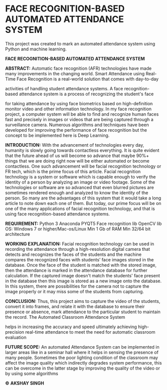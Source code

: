 # ****FACE RECOGNITION-BASED AUTOMATED ATTENDANCE SYSTEM****
This project was created to mark an automated attendance system using Python and machine learning.

****FACE RECOGNITION-BASED AUTOMATED ATTENDANCE SYSTEM****

**ABSTRACT:**
Automatic face recognition (AFR) technologies have made many
improvements in the changing world. Smart Attendance using Real-Time
Face Recognition is a real-world solution that comes with day-to-day

activities of handling student attendance systems. A face recognition-
based attendance system is a process of recognizing the student's face

for taking attendance by using face biometrics based on high-definition
monitor video and other information technology. In my face recognition
project, a computer system will be able to find and recognize human
faces fast and precisely in images or videos that are being captured
through a surveillance camera. Numerous algorithms and techniques
have been developed for improving the performance of face recognition
but the concept to be implemented here is Deep Learning.

**INTRODUCTION:**
With the advancement of technologies every day, humanity is
slowly going towards contactless everything. It is quite evident that the
future ahead of us will become so advance that maybe 90%+
things that we are doing right now will be either automated or become
contactless. One such advancement will be facial recognition technology
or FR tech, which is the prime focus of this article.
Facial recognition technology is a system or software which is capable
enough to verify the identity of a person by analyzing an image or
video footage. Some of the technologies or software are so advanced
that even blurred pictures are sometimes rendered enough and analyzed
to know the identity of the person. So many are the advantages of this
system that it would take a long article to note down each one of them.
But today, our prime focus will be on one of the many applications of
facial recognition technology, and that is using face recognition-based
attendance systems.

**REQUIREMENT:**
Python 3
Anaconda
PYQT5
Face recognition lib
OpenCV lib
OS: Windows 7 or higher/Mac-os/Linux
Min 1 Gb of RAM
Min 32/64 bit architecture

**WORKING EXPLANATION:**
Facial recognition technology can be used in recording the
attendance through a high-resolution digital camera that detects and
recognizes the faces of the students and the machine compares the
recognized faces with students’ face images stored in the database. Once
the face of the student is matched with the stored image, then the
attendance is marked in the attendance database for further calculation.
If the captured image doesn't match the students' face present in
the database then this image is stored as a new image onto the
database. In this system, there are possibilities for the camera not to
capture the image properly or it may miss some of the students from
capturing.

**CONCLUSION:**
Thus, this project aims to capture the video of the students,
convert it into frames, and relate it with the database to ensure their
presence or absence, mark attendance to the particular student to
maintain the record. The Automated Classroom Attendance System

helps in increasing the accuracy and speed ultimately achieving high-
precision real-time attendance to meet the need for automatic classroom evaluation


**FUTURE SCOPE:**
An automated Attendance System can be implemented in larger areas
like in a seminar hall where it helps in sensing the presence of many
people.
Sometimes the poor lighting condition of the classroom may affect the image
quality which indirectly degrades system performance, this can be
overcome in the latter stage by improving the quality of the video or by using some algorithms

**©**
 ****AKSHAY SINGH****

